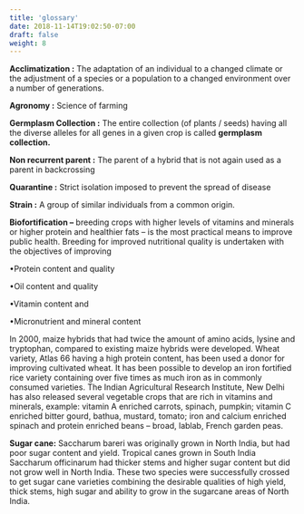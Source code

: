 ```yaml
---
title: 'glossary'
date: 2018-11-14T19:02:50-07:00
draft: false
weight: 8
---
```


**Acclimatization :** The adaptation of an individual
to a changed climate or the adjustment of a
species or a population to a changed environment
over a number of generations.

**Agronomy :** Science of farming

**Germplasm Collection :**  The entire collection
(of plants / seeds) having all the diverse
alleles for all genes in a given crop is called
**germplasm collection.**

**Non recurrent parent :** The parent of a hybrid
that is not again used as a parent in backcrossing

**Quarantine :** Strict isolation imposed to prevent
the spread of disease

**Strain :** A group of similar individuals from a
common origin.


 

 

**Biofortification –** breeding crops with higher levels of vitamins and minerals or higher protein
and healthier fats – is the most practical means to improve public health.
Breeding for improved nutritional quality is undertaken with the objectives of improving

•Protein content and quality

•Oil content and quality

•Vitamin content and

•Micronutrient and mineral content


In 2000, maize hybrids that had twice the amount of amino acids, lysine and tryptophan, compared
to existing maize hybrids were developed. Wheat variety, Atlas 66 having a high protein content,
has been used a donor for improving cultivated wheat. It has been possible to develop an iron
fortified rice variety containing over five times as much iron as in commonly consumed varieties.
The Indian Agricultural Research Institute, New Delhi has also released several vegetable crops
that are rich in vitamins and minerals, example: vitamin A enriched carrots, spinach, pumpkin;
vitamin C enriched bitter gourd, bathua, mustard, tomato; iron and calcium enriched spinach and
protein enriched beans – broad, lablab, French garden peas.


**Sugar cane:** Saccharum bareri was originally grown in North India, but had poor sugar content and
yield. Tropical canes grown in South India Saccharum officinarum had thicker stems and higher sugar
content but did not grow well in North India. These two species were successfully crossed to get sugar
cane varieties combining the desirable qualities of high yield, thick stems, high sugar and ability to grow
in the sugarcane areas of North India.